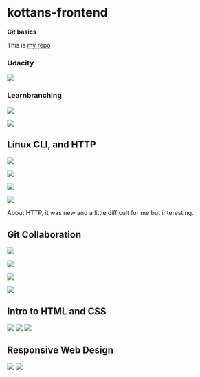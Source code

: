 # kottans-frontend

**Git basics**

This is [my repo](https://github.com/VasylRosokha/kottans-frontend)

### Udacity

![](gitbasics/udacity.png)

### Learnbranching

![](gitbasics/learnbranching1.png)

![](gitbasics/learnbranching2.png)

## Linux CLI, and HTTP

![](task_linux_cli/linux_quiz_1.png)

![](task_linux_cli/linux_quiz_2.png)

![](task_linux_cli/linux_quiz_3.png)

![](task_linux_cli/linux_quiz_4.png)

About HTTP, it was new and a little difficult for me but interesting.

## Git Collaboration

![](task_git_collaboration/coursera_week_3.png)

![](task_git_collaboration/coursera_week_4.png)

![](task_git_collaboration/learnbranching1.png)

![](task_git_collaboration/learnbranching3.png)

## Intro to HTML and CSS

![](task_html_css_intro/coursera_html.png)
![](task_html_css_intro/coursera_css.png)
![](task_html_css_intro/codecademy.png)

## Responsive Web Design

![](task_responsive_web_design/frogy.png)
![](task_responsive_web_design/grid_garden.png)







